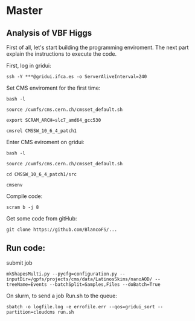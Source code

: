 # Master

## Analysis of VBF Higgs 

First of all, let's start building the programming enviroment. The next part explain the instructions to execute the code. 

First, log in gridui:

```ssh -Y ***@gridui.ifca.es -o ServerAliveInterval=240```


Set CMS enviroment for the first time:

```
bash -l

source /cvmfs/cms.cern.ch/cmsset_default.sh

export SCRAM_ARCH=slc7_amd64_gcc530

cmsrel CMSSW_10_6_4_patch1
```


Enter CMS eviroment on gridui:

```
bash -l

source /cvmfs/cms.cern.ch/cmsset_default.sh

cd CMSSW_10_6_4_patch1/src

cmsenv
```

Compile code:

```scram b -j 8```


Get some code from gitHub:

```git clone https://github.com/BlancoFS/...```


## Run code:

submit job

```
mkShapesMulti.py --pycfg=configuration.py --inputDir=/gpfs/projects/cms/data/LatinosSkims/nanoAOD/ --treeName=Events --batchSplit=Samples,Files --doBatch=True
```

On slurm, to send a job Run.sh to the queue:

```
sbatch -o logfile.log -e errofile.err --qos=gridui_sort --partition=cloudcms run.sh
```


